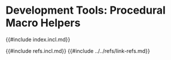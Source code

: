 # Development Tools: Procedural Macro Helpers

{{#include index.incl.md}}

{{#include refs.incl.md}}
{{#include ../../refs/link-refs.md}}

